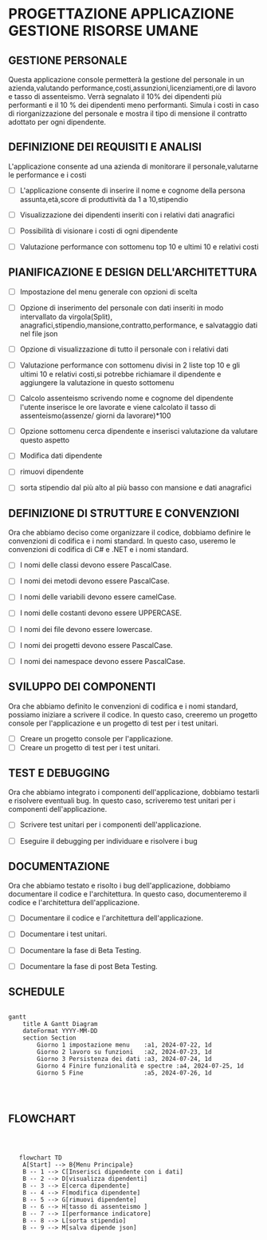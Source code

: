 
 # PROGETTAZIONE APPLICAZIONE GESTIONE  RISORSE UMANE

## GESTIONE PERSONALE   

Questa applicazione console permetterà la gestione del personale in un azienda,valutando performance,costi,assunzioni,licenziamenti,ore di lavoro e tasso di assenteismo.
Verrà segnalato il 10% dei dipendenti più performanti e il 10 % dei dipendenti meno performanti.
Simula i costi in caso di riorganizzazione del personale e mostra il tipo di mensione il contratto adottato per ogni dipendente.

## DEFINIZIONE DEI REQUISITI E ANALISI

L'applicazione consente ad una azienda di monitorare il personale,valutarne le performance e i costi

- [ ] L'applicazione consente di inserire il nome e cognome della persona assunta,età,score di produttività da 1 a 10,stipendio

- [ ] Visualizzazione dei dipendenti inseriti con i relativi dati anagrafici 

- [ ] Possibilità di visionare i costi di ogni dipendente

- [ ] Valutazione performance con sottomenu top 10 e ultimi 10  e relativi costi


## PIANIFICAZIONE E DESIGN DELL'ARCHITETTURA

- [ ] Impostazione del menu generale con opzioni di scelta

- [ ] Opzione di inserimento del personale con dati inseriti in modo intervallato da virgola(Split), anagrafici,stipendio,mansione,contratto,performance, e salvataggio dati nel file json

- [ ] Opzione di visualizzazione di tutto il personale con i relativi dati

- [ ] Valutazione performance con sottomenu divisi in 2 liste top 10 e gli ultimi 10 e relativi costi,si potrebbe richiamare il dipendente e aggiungere la valutazione in questo sottomenu

- [ ] Calcolo assenteismo scrivendo nome e cognome  del dipendente l'utente inserisce  le ore lavorate e viene calcolato il tasso di assenteismo(assenze/ giorni da lavorare)*100

- [ ]  Opzione sottomenu  cerca dipendente e inserisci valutazione da valutare questo aspetto

- [ ]  Modifica dati dipendente 

- [ ] rimuovi dipendente

- [ ] sorta stipendio dal più alto al più basso con mansione e dati anagrafici



## DEFINIZIONE DI STRUTTURE E CONVENZIONI

Ora che abbiamo deciso come organizzare il codice, dobbiamo definire le convenzioni di codifica e i nomi standard. In questo caso, useremo le convenzioni di codifica di C# e .NET e i nomi standard.

 - [ ]  I nomi delle classi devono essere PascalCase.
 - [ ]  I nomi dei metodi devono essere PascalCase.
 - [ ]  I nomi delle variabili devono essere camelCase.
 - [ ]  I nomi delle costanti devono essere UPPERCASE.
 - [ ]  I nomi dei file devono essere lowercase.
 - [ ]  I nomi dei progetti devono essere PascalCase.
 - [ ]  I nomi dei namespace devono essere PascalCase.


## SVILUPPO DEI COMPONENTI
Ora che abbiamo definito le convenzioni di codifica e i nomi standard, possiamo iniziare a scrivere il codice. In questo caso, creeremo un progetto console per l'applicazione e un progetto di test per i test unitari.

- [ ] Creare un progetto console per l'applicazione.
- [ ] Creare un progetto di test per i test unitari.

## TEST E DEBUGGING
Ora che abbiamo integrato i componenti dell'applicazione, dobbiamo testarli e risolvere eventuali bug. In questo caso, scriveremo test unitari per i componenti dell'applicazione.

 - [ ] Scrivere test unitari per i componenti dell'applicazione.
 - [ ] Eseguire il debugging per individuare e risolvere i bug



## DOCUMENTAZIONE

Ora che abbiamo testato e risolto i bug dell'applicazione, dobbiamo documentare il codice e l'architettura. In questo caso, documenteremo il codice e l'architettura dell'applicazione.

 - [ ] Documentare il codice e l'architettura dell'applicazione.

 - [ ] Documentare i test unitari.

 - [ ] Documentare la fase di Beta Testing.

 - [ ] Documentare la fase di post Beta Testing.


## SCHEDULE 
```mermaid

gantt
    title A Gantt Diagram
    dateFormat YYYY-MM-DD
    section Section
        Giorno 1 impostazione menu    :a1, 2024-07-22, 1d
        Giorno 2 lavoro su funzioni   :a2, 2024-07-23, 1d
        Giorno 3 Persistenza dei dati :a3, 2024-07-24, 1d
        Giorno 4 Finire funzionalità e spectre :a4, 2024-07-25, 1d
        Giorno 5 Fine                 :a5, 2024-07-26, 1d


   
```


## FLOWCHART
```mermaid



   flowchart TD
    A[Start] --> B{Menu Principale}
    B -- 1 --> C[Inserisci dipendente con i dati]
    B -- 2 --> D[visualizza dipendenti]
    B -- 3 --> E[cerca dipendente]
    B -- 4 --> F[modifica dipendente]
    B -- 5 --> G[rimuovi dipendente]
    B -- 6 --> H[tasso di assenteismo ]
    B -- 7 --> I[performance indicatore]
    B -- 8 --> L[sorta stipendio]
    B -- 9 --> M[salva dipende json]
    
   

   
```
